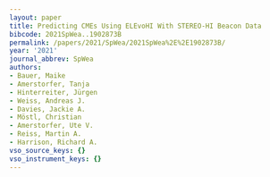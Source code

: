 ```yaml
---
layout: paper
title: Predicting CMEs Using ELEvoHI With STEREO-HI Beacon Data
bibcode: 2021SpWea..1902873B
permalink: /papers/2021/SpWea/2021SpWea%2E%2E1902873B/
year: '2021'
journal_abbrev: SpWea
authors:
- Bauer, Maike
- Amerstorfer, Tanja
- Hinterreiter, Jürgen
- Weiss, Andreas J.
- Davies, Jackie A.
- Möstl, Christian
- Amerstorfer, Ute V.
- Reiss, Martin A.
- Harrison, Richard A.
vso_source_keys: {}
vso_instrument_keys: {}
---
```

